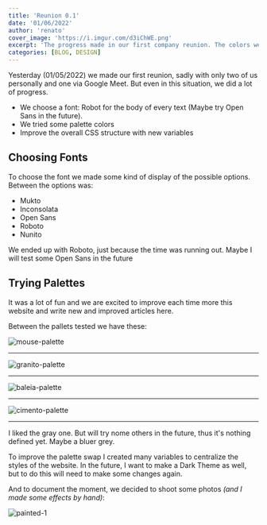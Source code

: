 ```yaml
---
title: 'Reunion 0.1'
date: '01/06/2022'
author: 'renato'
cover_image: 'https://i.imgur.com/d3iChWE.png'
excerpt: 'The progress made in our first company reunion. The colors we tested and documenting things'
categories: [BLOG, DESIGN]
---
```


Yesterday (01/05/2022) we made our first reunion, sadly with only two of us personally and one via Google Meet. But even in this situation, we did a lot of progress.

-   We choose a font: Robot for the body of every text (Maybe try Open Sans in the future).
-   We tried some palette colors 
-   Improve the overall CSS structure with new variables

## Choosing Fonts
To choose the font we made some kind of display of the possible options. Between the options was:

- Mukto
- Inconsolata
- Open Sans
- Roboto
- Nunito

We ended up with Roboto, just because the time was running out. Maybe I will test some Open Sans in the future


## Trying Palettes

It was a lot of fun and we are excited to improve each time more this website and write new and improved articles here.

  
Between the pallets tested we have these:

![mouse-palette](/images/posts/reunion-0-1/mouse-palette.webp)

---

![granito-palette](/images/posts/reunion-0-1/granito-palette.webp)

---

![baleia-palette](/images/posts/reunion-0-1/baleia-palette.webp)

---

![cimento-palette](/images/posts/reunion-0-1/cimento-palette.webp)

----

I liked the gray one. But will try nome others in the future, thus it's nothing defined yet. Maybe a bluer grey. 

  

To improve the palette swap I created many variables to centralize the styles of the website. In the future, I want to make a Dark Theme as well, but to do this will need to make some changes again. 

  

And to document the moment, we decided to shoot some photos *(and I made some effects by hand)*:

![painted-1](/images/posts/reunion-0-1/painted-us.webp)